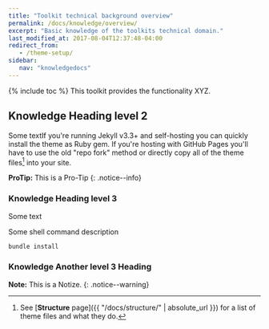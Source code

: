 ```yaml
---
title: "Toolkit technical background overview"
permalink: /docs/knowledge/overview/
excerpt: "Basic knowledge of the toolkits technical domain."
last_modified_at: 2017-08-04T12:37:48-04:00
redirect_from:
   - /theme-setup/
sidebar:
   nav: "knowledgedocs"
---
```

{% include toc %}
This toolkit provides the functionality XYZ.

## Knowledge Heading level 2

Some textIf you're running Jekyll v3.3+ and self-hosting you can quickly install the theme as Ruby gem.
If you're hosting with GitHub Pages you'll have to use the old "repo fork" method or directly copy all of the theme files[^structure] into your site.

[^structure]: See [**Structure** page]({{ "/docs/structure/" | absolute_url }}) for a list of theme files and what they do.

**ProTip:** This is a Pro-Tip
{: .notice--info}

### Knowledge Heading level 3

Some text

Some shell command description

```bash
bundle install
```

### Knowledge Another level 3 Heading

**Note:** This is a Notize.
{: .notice--warning}


